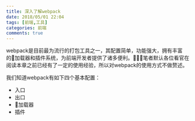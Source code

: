 ```yaml
---
title: 深入了解webpack
date: 2018/05/01 22:04
tags: [前端,工具]
categories: 前端
comments: true
---
```

webpack是目前最为流行的打包工具之一，其配置简单，功能强大，拥有丰富的加载器和插件系统，为前端开发者提供了诸多便利。笔者默认各位看官在阅读本章之前已经有了一定的使用经验，所以对webpack的使用方式不做赘述。

我们知道webpack有如下四个基本配置：
- 入口
- 出口
- 加载器
- 插件

